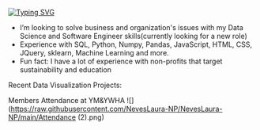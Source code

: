 [![Typing SVG](https://readme-typing-svg.demolab.com?font=Fira+Code&size=19&duration=4999&pause=1000&color=2C8DF7&width=435&lines=Hello+I'm+Laura)](https://git.io/typing-svg)

- I’m looking to solve business and organization's issues with my Data Science and Software Engineer skills(currently looking for a new role)
- Experience with SQL, Python, Numpy, Pandas, JavaScript, HTML, CSS, JQuery, sklearn, Machine Learning and more.
- Fun fact: I have a lot of experience with non-profits that target sustainability and education

Recent Data Visualization Projects:

Members Attendance at YM&YWHA 
![](https://raw.githubusercontent.com/NevesLaura-NP/NevesLaura-NP/main/Attendance (2).png)

